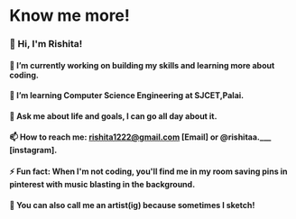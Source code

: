 # Know me more!
### 👋 Hi, I'm Rishita!  
#### 🔭 I’m currently working on building my skills and learning more about coding.  
#### 🌱 I’m learning Computer Science Engineering at SJCET,Palai.   
#### 💬 Ask me about life and goals, I can go all day about it.  
#### 📫 How to reach me: rishita1222@gmail.com [Email] or @rishitaa.___ [instagram].
#### ⚡ Fun fact: When I'm not coding, you'll find me in my room saving pins in pinterest with music blasting in the background.
#### 🐼 You can also call me an artist(ig) because sometimes I sketch!
